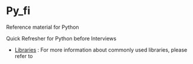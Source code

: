 # Py_fi
Reference material for Python

Quick Refresher for Python before Interviews

- [Libraries](./Libraries.md) : For more information about commonly used libraries, please refer to 
